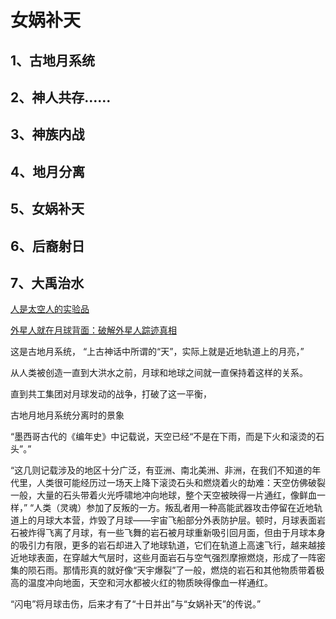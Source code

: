 # 女娲补天

## 1、古地月系统

## 2、神人共存……

## 3、神族内战

## 4、地月分离

## 5、女娲补天

## 6、后裔射日

## 7、大禹治水



[人是太空人的实验品](https://zh.z-lib.gs/book/16016500/69970d/%E4%BA%BA%E6%98%AF%E5%A4%AA%E7%A9%BA%E4%BA%BA%E7%9A%84%E5%AE%9E%E9%AA%8C%E5%93%81.html)

[外星人就在月球背面：破解外星人踪迹真相](https://zh.z-lib.gs/book/3647300/3997e6/%E5%A4%96%E6%98%9F%E4%BA%BA%E5%B0%B1%E5%9C%A8%E6%9C%88%E7%90%83%E8%83%8C%E9%9D%A2%E7%A0%B4%E8%A7%A3%E5%A4%96%E6%98%9F%E4%BA%BA%E8%B8%AA%E8%BF%B9%E7%9C%9F%E7%9B%B8.html)

这是古地月系统，
“上古神话中所谓的“天”，实际上就是近地轨道上的月亮，”


从人类被创造一直到大洪水之前，月球和地球之间就一直保持着这样的关系。

直到共工集团对月球发动的战争，打破了这一平衡，


古地月地月系统分离时的景象

“墨西哥古代的《编年史》中记载说，天空已经“不是在下雨，而是下火和滚烫的石头”。”

“这几则记载涉及的地区十分广泛，有亚洲、南北美洲、非洲，在我们不知道的年代里，人类很可能经历过一场天上降下滚烫石头和燃烧着火的劫难：天空仿佛破裂一般，大量的石头带着火光呼啸地冲向地球，整个天空被映得一片通红，像鲜血一样，”
“人类（灵魂）参加了反叛的一方。叛乱者用一种高能武器攻击停留在近地轨道上的月球大本营，炸毁了月球——宇宙飞船部分外表防护层。顿时，月球表面岩石被炸得飞离了月球，有一些飞舞的岩石被月球重新吸引回月面，但由于月球本身的吸引力有限，更多的岩石却进入了地球轨道，它们在轨道上高速飞行，越来越接近地球表面，在穿越大气层时，这些月面岩石与空气强烈摩擦燃烧，形成了一阵密集的陨石雨。那情形真的就好像“天宇爆裂”了一般，燃烧的岩石和其他物质带着极高的温度冲向地面，天空和河水都被火红的物质映得像血一样通红。

  “闪电”将月球击伤，后来才有了“十日并出”与“女娲补天”的传说。”


